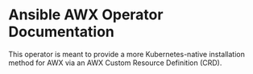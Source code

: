 # Ansible AWX Operator Documentation

This operator is meant to provide a more Kubernetes-native installation method for AWX via an AWX Custom Resource Definition (CRD).
